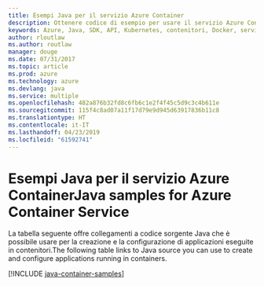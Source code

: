 ```yaml
---
title: Esempi Java per il servizio Azure Container
description: Ottenere codice di esempio per usare il servizio Azure Container dalle app Java.
keywords: Azure, Java, SDK, API, Kubernetes, contenitori, Docker, servizio contenitore di Azure, registro, immagini
author: rloutlaw
ms.author: routlaw
manager: douge
ms.date: 07/31/2017
ms.topic: article
ms.prod: azure
ms.technology: azure
ms.devlang: java
ms.service: multiple
ms.openlocfilehash: 482a876b32fd8c6fb6c1e2f4f45c5d9c3c4b611e
ms.sourcegitcommit: 115f4c8ad07a11f17d79e9d945d63917836b11c8
ms.translationtype: HT
ms.contentlocale: it-IT
ms.lasthandoff: 04/23/2019
ms.locfileid: "61592741"
---
```

# <a name="java-samples-for-azure-container-service"></a><span data-ttu-id="bb9ef-104">Esempi Java per il servizio Azure Container</span><span class="sxs-lookup"><span data-stu-id="bb9ef-104">Java samples for Azure Container Service</span></span>

<span data-ttu-id="bb9ef-105">La tabella seguente offre collegamenti a codice sorgente Java che è possibile usare per la creazione e la configurazione di applicazioni eseguite in contenitori.</span><span class="sxs-lookup"><span data-stu-id="bb9ef-105">The following table links to Java source you can use to create and configure applications running in containers.</span></span>

[!INCLUDE [java-container-samples](includes/java-container-samples.md)]